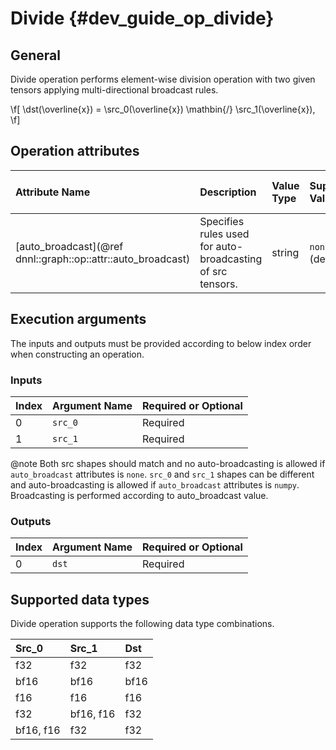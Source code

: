 Divide {#dev_guide_op_divide}
=============================

## General

Divide operation performs element-wise division operation with two given tensors
applying multi-directional broadcast rules.

\f[
    \dst(\overline{x}) =
        \src_0(\overline{x}) \mathbin{/} \src_1(\overline{x}),
\f]

## Operation attributes

| Attribute Name                                               | Description                                                | Value Type | Supported Values         | Required or Optional |
|:-------------------------------------------------------------|:-----------------------------------------------------------|:-----------|:-------------------------|:---------------------|
| [auto_broadcast](@ref dnnl::graph::op::attr::auto_broadcast) | Specifies rules used for auto-broadcasting of src tensors. |string      |`none`, `numpy` (default) | Optional             |

## Execution arguments

The inputs and outputs must be provided according to below index order when
constructing an operation.

### Inputs

| Index | Argument Name | Required or Optional |
|:------|:--------------|:---------------------|
| 0     | `src_0`       | Required             |
| 1     | `src_1`       | Required             |

@note Both src shapes should match and no auto-broadcasting is allowed if
`auto_broadcast` attributes is `none`. `src_0` and `src_1` shapes can be
different and auto-broadcasting is allowed if `auto_broadcast` attributes is
`numpy`. Broadcasting is performed according to auto_broadcast value.

### Outputs

| Index | Argument Name | Required or Optional |
|:------|:--------------|:---------------------|
| 0     | `dst`         | Required             |

## Supported data types

Divide operation supports the following data type combinations.

| Src_0     | Src_1     | Dst  |
|:----------|:----------|:-----|
| f32       | f32       | f32  |
| bf16      | bf16      | bf16 |
| f16       | f16       | f16  |
| f32       | bf16, f16 | f32  |
| bf16, f16 | f32       | f32  |
